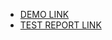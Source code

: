 - [DEMO LINK](https://KostyaKovbel.github.io/layout_html-form/)
- [TEST REPORT LINK](https://KostyaKovbel.github.io/layout_html-form/report/html_report/)
